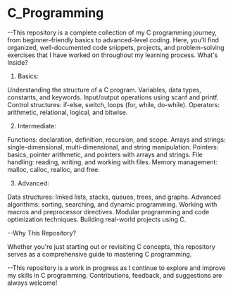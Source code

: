 # C_Programming

--This repository is a complete collection of my C programming journey, from beginner-friendly basics to advanced-level coding. Here, you'll find organized, well-documented code snippets, projects, and problem-solving exercises that I have worked on throughout my learning process.
What's Inside?

  1. Basics:

  Understanding the structure of a C program.
  Variables, data types, constants, and keywords.
  Input/output operations using scanf and printf.
  Control structures: if-else, switch, loops (for, while, do-while).
  Operators: arithmetic, relational, logical, and bitwise.
  
  2. Intermediate:
  
  Functions: declaration, definition, recursion, and scope.
  Arrays and strings: single-dimensional, multi-dimensional, and string manipulation.
  Pointers: basics, pointer arithmetic, and pointers with arrays and strings.
  File handling: reading, writing, and working with files.
  Memory management: malloc, calloc, realloc, and free.

  3. Advanced:
  
  Data structures: linked lists, stacks, queues, trees, and graphs.
  Advanced algorithms: sorting, searching, and dynamic programming.
  Working with macros and preprocessor directives.
  Modular programming and code optimization techniques.
  Building real-world projects using C.

--Why This Repository?

 Whether you're just starting out or revisiting C concepts, this repository serves as a comprehensive guide to mastering C programming.

--This repository is a work in progress as I continue to explore and improve my skills in C programming. Contributions, feedback, and suggestions are always welcome!

